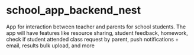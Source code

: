 # school_app_backend_nest
App for interaction between teacher and parents for school students. The app will have features like resource sharing, student feedback, homework, check if student attended class request by parent, push notifications + email, results bulk upload, and more
